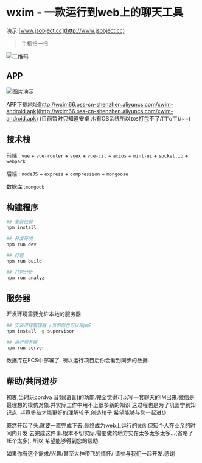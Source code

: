 # wxim - 一款运行到web上的聊天工具

演示:[www.jsobject.cc](http://www.jsobject.cc)

>手机扫一扫

![二维码](https://github.com/Power-kxLee/wxim-vue/blob/master/server/erweima.png)

## APP

![图片演示](https://github.com/Power-kxLee/wxim-vue/blob/master/server/appgif.gif)

APP下载地址[http://wxim66.oss-cn-shenzhen.aliyuncs.com/xwim-android.apk](http://wxim66.oss-cn-shenzhen.aliyuncs.com/xwim-android.apk)
(目前暂时只知道安卓 木有OS系统所以`IOS`打包不了/(ㄒoㄒ)/~~)

## 技术栈
前端 : `vue` + `vue-router` + `vuex` + `vue-cil` + `axios` + `mint-ui` + `socket.io` + `webpack`

后端 : `nodeJS` + `express` + `compression`  + `mongoose`

数据库 :`mongodb`


## 构建程序
``` bash
## 安装依赖
npm install

## 开发环境
npm run dev

## 打包
npm run build

## 打包分析
npm run analyz
```

## 服务器
开发环境需要允许本地的服务器

```bash
## 安装进程管理器 /当然你也可以用pm2
npm install -g supervisor

## 运行服务器
npm run server
```
数据库在ECS中部署了. 
所以运行项目后你会看到同步的数据.


## 帮助/共同进步
初衷,当时玩cordva 音频(语音)的功能.完全觉得可以写一套聊天的IM出来.微信是最理想的模仿对象.并实际工作中用不上很多新的知识.这过程也是为了巩固学到知识点. 毕竟多敲才能更好的理解轮子.创造轮子.希望能够与您一起进步

既然开起了头.就要一直完成下去.最终成为web上运行的`微信`.但知个人在业余的时间内开发 去完成这件事.根本不切实际.需要做的地方实在太多太多太多...(省略了1E个太多). 所以 希望能够得到您的帮助.

如果你有这个需求/兴趣/甚至大神带飞的情怀/ 请参与我们一起开发.感谢

